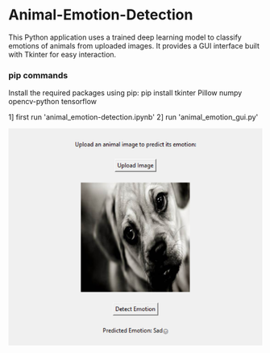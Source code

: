 # Animal-Emotion-Detection
This Python application uses a trained deep learning model to classify emotions of animals from uploaded images. It provides a GUI interface built with Tkinter for easy interaction.

### pip commands

Install the required packages using pip:
pip install tkinter Pillow numpy opencv-python tensorflow


1] first run 'animal_emotion-detection.ipynb'
2] run 'animal_emotion_gui.py'

![image](https://github.com/jashadalja/Animal-Emotion-Detection/blob/main/output.png?raw=true)
